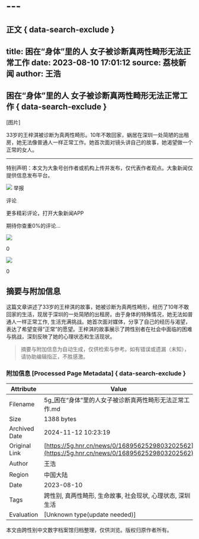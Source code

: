 # ---

## 正文 { data-search-exclude }

title: 困在“身体”里的人 女子被诊断真两性畸形无法正常工作
date: 2023-08-10 17:01:12
source: 荔枝新闻
author: 王浩
---

## 困在“身体”里的人 女子被诊断真两性畸形无法正常工作 { data-search-exclude }

[图片]

33岁的王梓淇被诊断为真两性畸形。10年不敢回家，蜗居在深圳一处简陋的出租房，她无法像普通人一样正常工作。她首次面对镜头讲自己的故事，她渴望做一个正常的女人。

---

特别声明：本文为大象号创作者或机构上传并发布，仅代表作者观点。大象新闻仅提供信息发布平台。

![](/warn.png) 举报

评论

更多精彩评论，打开大象新闻APP

期待你查重0%的评论…

![](/pl-new.png)

0

![](/dx-new.png)

0
<!-- tcd_original_link https://5g.hnr.cn/news/0/1689562529803202562 -->
## 摘要与附加信息

<!-- tcd_abstract -->
这篇文章讲述了33岁的王梓淇的故事，她被诊断为真两性畸形，经历了10年不敢回家的生活，现居于深圳的一处简陋的出租房。由于身体的特殊情况，她无法如普通人一样正常工作, 生活充满挑战。她首次面对媒体，分享了自己的经历与渴望，表达了希望变得“正常”的愿望。王梓淇的故事展示了跨性别者在社会中面临的困难与挑战，深刻反映了她的心理状态和生活现状。
<!-- tcd_abstract_end -->

> 摘要与附加信息为自动生成，仅供检索与参考。如有错误或遗漏（未知），请协助编辑指正，不胜感激。

### 附加信息 [Processed Page Metadata] { data-search-exclude }

| Attribute       | Value                                  |
|-----------------|----------------------------------------|
| Filename        | 5g_困在“身体”里的人女子被诊断真两性畸形无法正常工作.md                             |
| Size            | 1388 bytes                           |
| Archived Date   | 2024-11-12 10:23:19                             |
| Original Link   | [https://5g.hnr.cn/news/0/1689562529803202562](https://5g.hnr.cn/news/0/1689562529803202562)                       |
| Author          | 王浩                               |
| Region          | 中国大陆                               |
| Date            | 2023-08-10                                 |
| Tags            | 跨性别, 真两性畸形, 生命故事, 社会现状, 心理状态, 深圳生活                                 |
| Evaluation            | [Unknown type(update needed)]                                 |
<!-- tcd_table_end -->

本文由跨性别中文数字档案馆归档整理，仅供浏览。版权归原作者所有。
